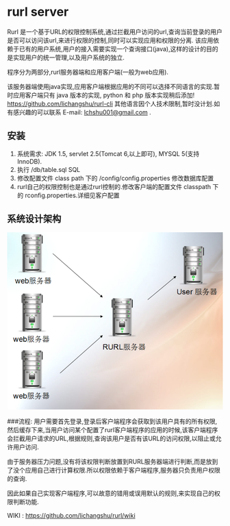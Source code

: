 rurl server
====

Rurl 是一个基于URL的权限控制系统,通过拦截用户访问的url,查询当前登录的用户是否可以访问该url,来进行权限的控制,同时可以实现应用和权限的分离.
该应用依赖于已有的用户系统,用户的接入需要实现一个查询接口(java),这样的设计的目的是实现用户的统一管理,以及用户系统的独立.

程序分为两部分,rurl服务器端和应用客户端(一般为web应用).

该服务器端使用java实现,应用客户端根据应用的不同可以选择不同语言的实现.暂时应用客户端只有 java 版本的实现, python 和 php 版本实现稍后添加! https://github.com/lichangshu/rurl-cli
其他语言因个人技术限制,暂时没计划.如有感兴趣的可以联系 E-mail: lchshu001@gmail.com .

安装
----------
1. 系统需求: JDK 1.5, servlet 2.5(Tomcat 6,以上即可), MYSQL 5(支持 InnoDB).
2. 执行 /db/table.sql SQL
3. 修改配置文件 class path 下的 /config/config.properties 修改数据库配置
4. rurl自己的权限控制也是通过rurl控制的.修改客户端的配置文件 classpath 下的 rconfig.properties.详细见客户配置

系统设计架构
----------

![image](https://github.com/lichangshu/rurl/raw/master/doc/sys.jpg)

###流程:
用户需要首先登录,登录后客户端程序会获取到该用户具有的所有权限,然后缓存下来,当用户访问某个配置了rurl客户端程序的应用的时候,该客户端程序会拦截用户请求的URL,根据规则,查询该用户是否有该URL的访问权限,以阻止或允许用户访问.

由于服务器压力问题,没有将该权限判断放置到RURL服务器端进行判断,而是放到了没个应用自己进行计算权限.所以权限依赖于客户端程序,服务器只负责用户权限的查询.

因此如果自己实现客户端程序,可以故意的错用或误用默认的规则,来实现自己的权限判断功能.

WIKI : https://github.com/lichangshu/rurl/wiki
